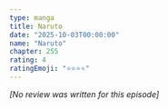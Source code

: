 ```yaml
---
type: manga
title: Naruto
date: "2025-10-03T00:00:00"
name: "Naruto"
chapter: 255
rating: 4
ratingEmoji: "⭐️⭐️⭐️⭐️"
---
```


_[No review was written for this episode]_